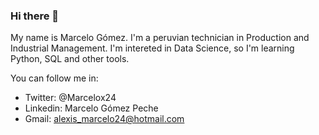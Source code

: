 ### Hi there 👋

My name is Marcelo Gómez. I'm a peruvian technician in Production and Industrial Management. 
I'm intereted in Data Science, so I'm learning Python, SQL and other tools.

You can follow me in:
- Twitter: @Marcelox24
- Linkedin: Marcelo Gómez Peche
- Gmail: alexis_marcelo24@hotmail.com
